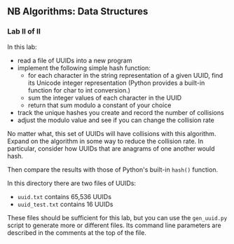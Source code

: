 ## NB Algorithms: Data Structures
### Lab II of II

In this lab:
   * read a file of UUIDs into a new program
   * implement the following simple hash function:
       * for each character in the string representation of a given UUID, find its Unicode integer representation (Python provides a built-in function for char to int conversion.)
       * sum the integer values of each character in the UUID
       * return that sum modulo a constant of your choice
   * track the unique hashes you create and record the number of collisions
   * adjust the modulo value and see if you can change the collision rate

No matter what, this set of UUIDs will have collisions with this algorithm. Expand on the algorithm in some way to reduce the collision rate. In particular, consider how UUIDs that are anagrams of one another would hash.

Then compare the results with those of Python's built-in `hash()` function.

In this directory there are two files of UUIDs:
   * `uuid.txt` contains 65,536 UUIDs
   * `uuid_test.txt` contains 16 UUIDs

These files should be sufficient for this lab, but you can use the `gen_uuid.py` script to generate more or different files. Its command line parameters are described in the comments at the top of the file.

